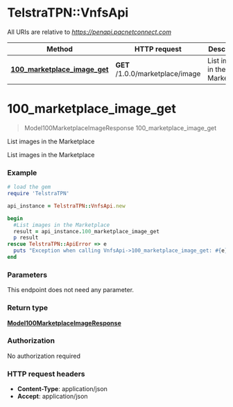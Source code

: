 # TelstraTPN::VnfsApi

All URIs are relative to *https://penapi.pacnetconnect.com*

Method | HTTP request | Description
------------- | ------------- | -------------
[**100_marketplace_image_get**](VnfsApi.md#100_marketplace_image_get) | **GET** /1.0.0/marketplace/image | List images in the Marketplace


# **100_marketplace_image_get**
> Model100MarketplaceImageResponse 100_marketplace_image_get

List images in the Marketplace

List images in the Marketplace

### Example
```ruby
# load the gem
require 'TelstraTPN'

api_instance = TelstraTPN::VnfsApi.new

begin
  #List images in the Marketplace
  result = api_instance.100_marketplace_image_get
  p result
rescue TelstraTPN::ApiError => e
  puts "Exception when calling VnfsApi->100_marketplace_image_get: #{e}"
end
```

### Parameters
This endpoint does not need any parameter.

### Return type

[**Model100MarketplaceImageResponse**](Model100MarketplaceImageResponse.md)

### Authorization

No authorization required

### HTTP request headers

 - **Content-Type**: application/json
 - **Accept**: application/json




